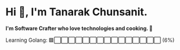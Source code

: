 # Hi 👋, I'm Tanarak Chunsanit.

**I'm Software Crafter who love technologies and cooking. 🍳**

Learning Golang:
🟩⬜️⬜️⬜️⬜️⬜️⬜️⬜️⬜️⬜️⬜️⬜️⬜️⬜️⬜️⬜️ (6%)
